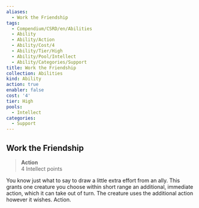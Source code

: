```yaml
---
aliases:
  - Work the Friendship
tags:
  - Compendium/CSRD/en/Abilities
  - Ability
  - Ability/Action
  - Ability/Cost/4
  - Ability/Tier/High
  - Ability/Pool/Intellect
  - Ability/Categories/Support
title: Work the Friendship
collection: Abilities
kind: Ability
action: true
enabler: false
cost: '4'
tier: High
pools:
  - Intellect
categories:
  - Support
---
```

## Work the Friendship  
>**Action**  
>4 Intellect points
  
You know just what to say to draw a little extra effort from an ally. This grants one creature you choose within short range an additional, immediate action, which it can take out of turn. The creature uses the additional action however it wishes. Action.